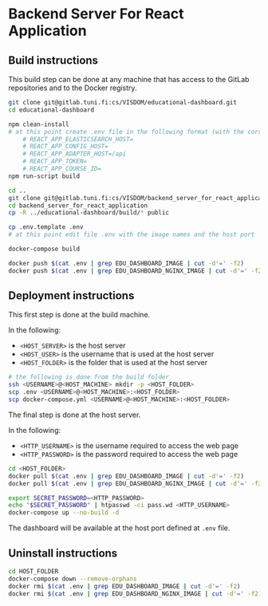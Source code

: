 # Backend Server For React Application

## Build instructions

This build step can be done at any machine that has access to the GitLab repositories and to the Docker registry.

```bash
git clone git@gitlab.tuni.fi:cs/VISDOM/educational-dashboard.git
cd educational-dashboard

npm clean-install
# at this point create .env file in the following format (with the correct values for the variables)
    # REACT_APP_ELASTICSEARCH_HOST=
    # REACT_APP_CONFIG_HOST=
    # REACT_APP_ADAPTER_HOST=/api
    # REACT_APP_TOKEN=
    # REACT_APP_COURSE_ID=
npm run-script build

cd ..
git clone git@gitlab.tuni.fi:cs/VISDOM/backend_server_for_react_application.git
cd backend_server_for_react_application
cp -R ../educational-dashboard/build/* public

cp .env.template .env
# at this point edit file .env with the image names and the host port

docker-compose build

docker push $(cat .env | grep EDU_DASHBOARD_IMAGE | cut -d'=' -f2)
docker push $(cat .env | grep EDU_DASHBOARD_NGINX_IMAGE | cut -d'=' -f2)
```

## Deployment instructions

This first step is done at the build machine.

In the following:

- `<HOST_SERVER>` is the host server
- `<HOST_USER>` is the username that is used at the host server
- `<HOST_FOLDER>` is the folder that is used at the host server

```bash
# the following is done from the build folder
ssh <USERNAME>@<HOST_MACHINE> mkdir -p <HOST_FOLDER>
scp .env <USERNAME>@<HOST_MACHINE>:<HOST_FOLDER>
scp docker-compose.yml <USERNAME>@<HOST_MACHINE>:<HOST_FOLDER>
```

The final step is done at the host server.

In the following:

- `<HTTP_USERNAME>` is the username required to access the web page
- `<HTTP_PASSWORD>` is the password required to access the web page

```bash
cd <HOST_FOLDER>
docker pull $(cat .env | grep EDU_DASHBOARD_IMAGE | cut -d'=' -f2)
docker pull $(cat .env | grep EDU_DASHBOARD_NGINX_IMAGE | cut -d'=' -f2)

export SECRET_PASSWORD=<HTTP_PASSWORD>
echo "$SECRET_PASSWORD" | htpasswd -ci pass.wd <HTTP_USERNAME>
docker-compose up --no-build -d
```

The dashboard will be available at the host port defined at `.env` file.

## Uninstall instructions

```bash
cd HOST_FOLDER
docker-compose down --remove-orphans
docker rmi $(cat .env | grep EDU_DASHBOARD_IMAGE | cut -d'=' -f2)
docker rmi $(cat .env | grep EDU_DASHBOARD_NGINX_IMAGE | cut -d'=' -f2)
```
